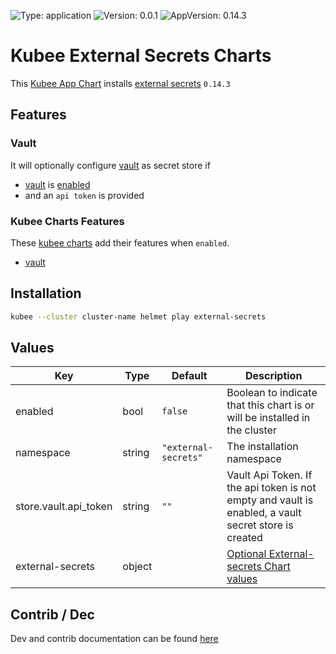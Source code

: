 

[//]: # (README.md generated by gotmpl. DO NOT EDIT.)

![Type: application](https://img.shields.io/badge/Type-application-informational?style=flat-square) ![Version: 0.0.1](https://img.shields.io/badge/Version-0.0.1-informational?style=flat-square) ![AppVersion: 0.14.3](https://img.shields.io/badge/AppVersion-0.14.3-informational?style=flat-square)

# Kubee External Secrets Charts

This [Kubee App Chart](https://github.com/EraldyHq/kubee/blob/main/docs/site/app-chart.md) installs [external secrets](https://external-secrets.io/latest/) `0.14.3`

## Features

### Vault
It will optionally configure [vault](https://github.com/EraldyHq/kubee/blob/main/charts/vault/README.md) as secret store if
* [vault](https://github.com/EraldyHq/kubee/blob/main/charts/vault/README.md) is [enabled](https://github.com/EraldyHq/kubee/blob/main/docs/site/chart-enabled.md)
* and an `api token` is provided

### Kubee Charts Features

  These [kubee charts](https://github.com/EraldyHq/kubee/blob/main/docs/site/kubee-helmet-chart.md) add their features when `enabled`.

* [vault](https://github.com/EraldyHq/kubee/blob/main/charts/vault/README.md)

## Installation

```bash
kubee --cluster cluster-name helmet play external-secrets
```

## Values

| Key | Type | Default | Description |
|-----|------|---------|-------------|
| enabled | bool | `false` | Boolean to indicate that this chart is or will be installed in the cluster |
| namespace | string | `"external-secrets"` | The installation namespace |
| store.vault.api_token | string | `""` | Vault Api Token. If the api token is not empty and vault is enabled, a vault secret store is created |
| external-secrets | object | | [Optional External-secrets Chart values](https://github.com/external-secrets/external-secrets/blob/v0.14.3/deploy/charts/external-secrets/values.yaml) |

## Contrib / Dec

Dev and contrib documentation can be found [here](contrib/contrib.md)

